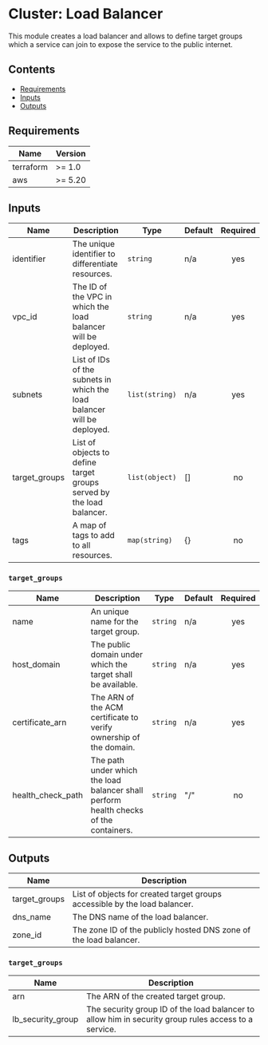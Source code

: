 # Cluster: Load Balancer

This module creates a load balancer and allows to define target groups which a service can join to expose the service to the public internet.

## Contents

- [Requirements](#requirements)
- [Inputs](#inputs)
- [Outputs](#outputs)

## Requirements

| Name      | Version |
| --------- | ------- |
| terraform | >= 1.0  |
| aws       | >= 5.20 |

## Inputs

| Name          | Description                                                             | Type           | Default | Required |
| ------------- | ----------------------------------------------------------------------- | -------------- | ------- | :------: |
| identifier    | The unique identifier to differentiate resources.                       | `string`       | n/a     |   yes    |
| vpc_id        | The ID of the VPC in which the load balancer will be deployed.          | `string`       | n/a     |   yes    |
| subnets       | List of IDs of the subnets in which the load balancer will be deployed. | `list(string)` | n/a     |   yes    |
| target_groups | List of objects to define target groups served by the load balancer.    | `list(object)` | []      |    no    |
| tags          | A map of tags to add to all resources.                                  | `map(string)`  | {}      |    no    |

### `target_groups`

| Name              | Description                                                                           | Type     | Default | Required |
| ----------------- | ------------------------------------------------------------------------------------- | -------- | ------- | :------: |
| name              | An unique name for the target group.                                                  | `string` | n/a     |   yes    |
| host_domain       | The public domain under which the target shall be available.                          | `string` | n/a     |   yes    |
| certificate_arn   | The ARN of the ACM certificate to verify ownership of the domain.                     | `string` | n/a     |   yes    |
| health_check_path | The path under which the load balancer shall perform health checks of the containers. | `string` | "/"     |    no    |

## Outputs

| Name          | Description                                                                |
| ------------- | -------------------------------------------------------------------------- |
| target_groups | List of objects for created target groups accessible by the load balancer. |
| dns_name      | The DNS name of the load balancer.                                         |
| zone_id       | The zone ID of the publicly hosted DNS zone of the load balancer.          |

### `target_groups`

| Name              | Description                                                                                          |
| ----------------- | ---------------------------------------------------------------------------------------------------- |
| arn               | The ARN of the created target group.                                                                 |
| lb_security_group | The security group ID of the load balancer to allow him in security group rules access to a service. |

